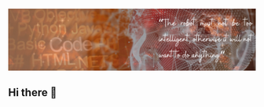 ![Cover](https://github.com/AntoinePELAMOURGUES/AntoinePELAMOURGUES/blob/main/img/Black%20and%20Orange%20Aesthetic%20LinkedIn%20Banner.png)

## Hi there 👋

<!--
**AntoinePELAMOURGUES/AntoinePELAMOURGUES** is a ✨ _special_ ✨ repository because its `README.md` (this file) appears on your GitHub profile.

Here are some ideas to get you started:

- 🔭 I’m currently working on ...
- 🌱 I’m currently learning ...
- 👯 I’m looking to collaborate on ...
- 🤔 I’m looking for help with ...
- 💬 Ask me about ...
- 📫 How to reach me: ...
- 😄 Pronouns: ...
- ⚡ Fun fact: ...
-->
